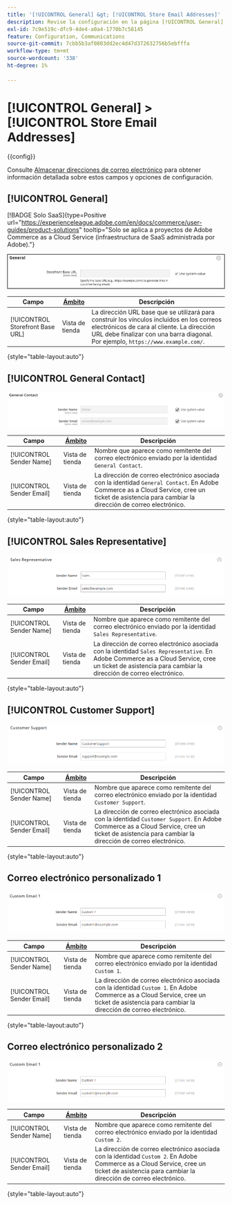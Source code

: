 ```yaml
---
title: '[!UICONTROL General] &gt; [!UICONTROL Store Email Addresses]'
description: Revise la configuración en la página [!UICONTROL General] &gt; [!UICONTROL Store Email Addresses] del administrador de Commerce.
exl-id: 7c9e519c-dfc9-4de4-a0a4-1770b7c58145
feature: Configuration, Communications
source-git-commit: 7cbb5b3af0803dd2ec4d47d372632756b5ebfffa
workflow-type: tm+mt
source-wordcount: '338'
ht-degree: 1%

---
```


# [!UICONTROL General] > [!UICONTROL Store Email Addresses]

{{config}}

Consulte [Almacenar direcciones de correo electrónico](../../getting-started/store-details.md#store-email-addresses) para obtener información detallada sobre estos campos y opciones de configuración.

## [!UICONTROL General]

[!BADGE Solo SaaS]{type=Positive url="https://experienceleague.adobe.com/en/docs/commerce/user-guides/product-solutions" tooltip="Solo se aplica a proyectos de Adobe Commerce as a Cloud Service (infraestructura de SaaS administrada por Adobe)."}

![Almacenar direcciones de correo electrónico > Contacto general](./assets/store-email-addresses-general-general.png)<!-- zoom -->

| Campo | [Ámbito](../../getting-started/websites-stores-views.md#scope-settings) | Descripción |
|--- |--- |--- |
| [!UICONTROL Storefront Base URL] | Vista de tienda | La dirección URL base que se utilizará para construir los vínculos incluidos en los correos electrónicos de cara al cliente. La dirección URL debe finalizar con una barra diagonal. Por ejemplo, `https://www.example.com/`. |

{style="table-layout:auto"}

## [!UICONTROL General Contact]

![Almacenar direcciones de correo electrónico > Contacto general](./assets/store-email-addresses-general-contact.png)<!-- zoom -->

| Campo | [Ámbito](../../getting-started/websites-stores-views.md#scope-settings) | Descripción |
|--- |--- |--- |
| [!UICONTROL Sender Name] | Vista de tienda | Nombre que aparece como remitente del correo electrónico enviado por la identidad `General Contact`. |
| [!UICONTROL Sender Email] | Vista de tienda | La dirección de correo electrónico asociada con la identidad `General Contact`. En Adobe Commerce as a Cloud Service, cree un ticket de asistencia para cambiar la dirección de correo electrónico. |

{style="table-layout:auto"}

## [!UICONTROL Sales Representative]

![Almacenar direcciones de correo electrónico > Representante de ventas](./assets/store-email-addresses-sales-rep.png)<!-- zoom -->

| Campo | [Ámbito](../../getting-started/websites-stores-views.md#scope-settings) | Descripción |
|--- |--- |--- |
| [!UICONTROL Sender Name] | Vista de tienda | Nombre que aparece como remitente del correo electrónico enviado por la identidad `Sales Representative`. |
| [!UICONTROL Sender Email] | Vista de tienda | La dirección de correo electrónico asociada con la identidad `Sales Representative`.  En Adobe Commerce as a Cloud Service, cree un ticket de asistencia para cambiar la dirección de correo electrónico. |

{style="table-layout:auto"}

## [!UICONTROL Customer Support]

![Almacenar direcciones de correo electrónico > Atención al cliente](./assets/store-email-addresses-customer-support.png)<!-- zoom -->

| Campo | [Ámbito](../../getting-started/websites-stores-views.md#scope-settings) | Descripción |
|--- |--- |--- |
| [!UICONTROL Sender Name] | Vista de tienda | Nombre que aparece como remitente del correo electrónico enviado por la identidad `Customer Support`. |
| [!UICONTROL Sender Email] | Vista de tienda | La dirección de correo electrónico asociada con la identidad `Customer Support`.  En Adobe Commerce as a Cloud Service, cree un ticket de asistencia para cambiar la dirección de correo electrónico. |

{style="table-layout:auto"}

## Correo electrónico personalizado 1

![Almacenar direcciones de correo electrónico > Correo electrónico personalizado 1](./assets/store-email-addresses-custom-email1.png)<!-- zoom -->

| Campo | [Ámbito](../../getting-started/websites-stores-views.md#scope-settings) | Descripción |
|--- |--- |--- |
| [!UICONTROL Sender Name] | Vista de tienda | Nombre que aparece como remitente del correo electrónico enviado por la identidad `Custom 1`. |
| [!UICONTROL Sender Email] | Vista de tienda | La dirección de correo electrónico asociada con la identidad `Custom 1`.  En Adobe Commerce as a Cloud Service, cree un ticket de asistencia para cambiar la dirección de correo electrónico. |

{style="table-layout:auto"}

## Correo electrónico personalizado 2

![Almacenar direcciones de correo electrónico > Correo electrónico personalizado 2](./assets/store-email-addresses-custom-email1.png)<!-- zoom -->

| Campo | [Ámbito](../../getting-started/websites-stores-views.md#scope-settings) | Descripción |
|--- |--- |--- |
| [!UICONTROL Sender Name] | Vista de tienda | Nombre que aparece como remitente del correo electrónico enviado por la identidad `Custom 2`. |
| [!UICONTROL Sender Email] | Vista de tienda | La dirección de correo electrónico asociada con la identidad `Custom 2`.  En Adobe Commerce as a Cloud Service, cree un ticket de asistencia para cambiar la dirección de correo electrónico. |

{style="table-layout:auto"}
